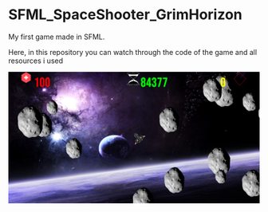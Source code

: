 # SFML_SpaceShooter_GrimHorizon
My first game made in SFML.

Here, in this repository you can watch through the code of the game and all resources i used

![alt text](https://github.com/Sturmik/SFML_SpaceShooter_GrimHorizon/blob/master/ShowcaseImages/GameScreen.PNG?raw=true)
